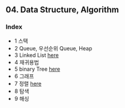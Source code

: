## 04. Data Structure, Algorithm

### Index

* 1 스택
* 2 Queue, 우선순위 Queue, Heap
* 3 Linked List [here](https://github.com/csbyun-data/C-Pro/blob/main/chap04/Linked_List/README.md)
* 4 재귀용법
* 5 binary Tree [here](https://github.com/csbyun-data/C-Pro/blob/main/chap04/Binary_Tree/README.md)
* 6 그래프
* 7 정렬 [here](https://github.com/csbyun-data/C-Pro/blob/main/chap04/Sorting/README.md)
* 8 탐색
* 9 해싱

